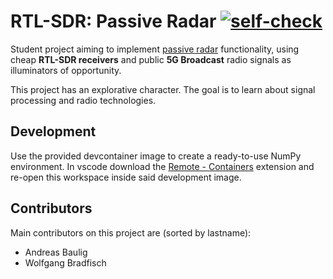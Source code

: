 # RTL-SDR: Passive Radar [![self-check](https://github.com/ChiefGokhlayeh/rtl-sdr-pr/workflows/self-check/badge.svg)](https://github.com/ChiefGokhlayeh/rtl-sdr-pr/actions?query=workflow%3Aself-check)

Student project aiming to implement [passive radar](https://en.wikipedia.org/wiki/Passive_radar) functionality, using cheap **RTL-SDR receivers** and public **5G Broadcast** radio signals as illuminators of opportunity.

This project has an explorative character. The goal is to learn about signal processing and radio technologies.

## Development

Use the provided devcontainer image to create a ready-to-use NumPy environment. In vscode download the [Remote - Containers](https://marketplace.visualstudio.com/items?itemName=ms-vscode-remote.remote-containers) extension and re-open this workspace inside said development image.

## Contributors

Main contributors on this project are (sorted by lastname):

-   Andreas Baulig
-   Wolfgang Bradfisch
